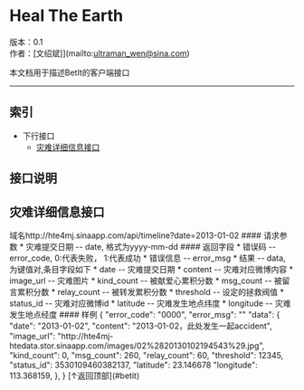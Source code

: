 Heal The Earth
=====
版本：0.1  
作者：[文绍斌]](mailto:ultraman_wen@sina.com)

本文档用于描述BetIt的客户端接口
******************************
索引
----
* 下行接口
  	*	[灾难详细信息接口](#灾难详细信息接口)

接口说明
--------

<h2>灾难详细信息接口</h2>
域名http://hte4mj.sinaapp.com/api/timeline?date=2013-01-02
#### 请求参数
	* 灾难提交日期 -- date, 格式为yyyy-mm-dd
#### 返回字段
	* 错误码 -- error_code, 0:代表失败， 1:代表成功
	* 错误信息 -- error_msg
	* 结果 -- data, 为键值对,条目字段如下
		* date -- 灾难提交日期
		* content -- 灾难对应微博内容
		* image_url -- 灾难图片
		* kind_count -- 被献爱心累积分数
		* msg_count -- 被留言累积分数
		* relay_count -- 被转发累积分数
		* threshold -- 设定的拯救阀值
		* status_id -- 灾难对应微博id
		* latitude -- 灾难发生地点纬度
		* longitude -- 灾难发生地点经度
#### 样例
	{
		"error_code": "0000",
		"error_msg": ""
    	"data": {
	    	"date": "2013-01-02",
	    	"content": "2013-01-02，此处发生一起accident",
	    	"image_url": "http://hte4mj-htedata.stor.sinaapp.com/images/02%2820130102194543%29.jpg",
	    	"kind_count": 0,
	    	"msg_count": 260,
	    	"relay_count": 60,
	    	"threshold": 12345,
	    	"status_id": 3530109460382137,
	    	"latitude": 23.146678
	    	"longitude": 113.368159,
    	},
	}
[↑返回顶部](#betit)
